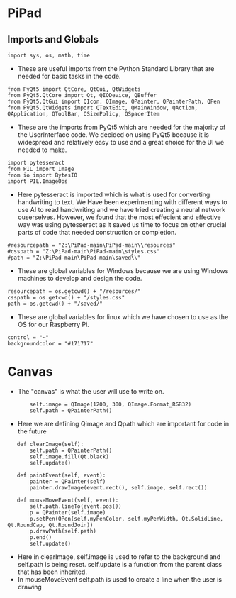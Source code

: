 # PiPad

## Imports and Globals
```
import sys, os, math, time
```
 - These are useful imports from the Python Standard Library that are needed for basic tasks in the code.
 
```
from PyQt5 import QtCore, QtGui, QtWidgets
from PyQt5.QtCore import Qt, QIODevice, QBuffer
from PyQt5.QtGui import QIcon, QImage, QPainter, QPainterPath, QPen
from PyQt5.QtWidgets import QTextEdit, QMainWindow, QAction, QApplication, QToolBar, QSizePolicy, QSpacerItem
```
 - These are the imports from PyQt5 which are needed for the majority of the UserInterface code. We decided on using PyQt5 because it is widespread and relatively easy to use and a great choice for the UI we needed to make.

```
import pytesseract
from PIL import Image
from io import BytesIO
import PIL.ImageOps
```
 - Here pytesseract is imported which is what is used for converting handwriting to text. We Have been experimenting with different ways to use AI to read handwriting and we have tried creating a neural network ouserselves. However, we found that the most effecient and effective way was using pytesseract as it saved us time to focus on other crucial parts of code that needed construction or completion.
```
#resourcepath = "Z:\PiPad-main\PiPad-main\\resources"
#csspath = "Z:\PiPad-main\PiPad-main\styles.css"
#path = "Z:\PiPad-main\PiPad-main\saved\\"
```
 - These are global variables for Windows because we are using Windows machines to develop and design the code.

```
resourcepath = os.getcwd() + "/resources/"
csspath = os.getcwd() + "/styles.css"
path = os.getcwd() + "/saved/"
```
 - These are global variables for linux which we have chosen to use as the OS for our Raspberry Pi.
 
```
control = "~"
backgroundcolor = "#171717"
```
# Canvas
 - The "canvas" is what the user will use to write on.
 
 ```
        self.image = QImage(1200, 300, QImage.Format_RGB32)
        self.path = QPainterPath()
 ```
 - Here we are defining Qimage and Qpath which are important for code in the future
 ```
    def clearImage(self):
        self.path = QPainterPath()
        self.image.fill(Qt.black)
        self.update()

    def paintEvent(self, event):
        painter = QPainter(self)
        painter.drawImage(event.rect(), self.image, self.rect())
        
    def mouseMoveEvent(self, event):
        self.path.lineTo(event.pos())
        p = QPainter(self.image)
        p.setPen(QPen(self.myPenColor, self.myPenWidth, Qt.SolidLine, Qt.RoundCap, Qt.RoundJoin))
        p.drawPath(self.path)
        p.end()
        self.update()
```
- Here in clearImage, self.image is used to refer to the background and self.path is being reset. self.update is a function from the parent class that has been inherited.
- In mouseMoveEvent self.path is used to create a line when the user is drawing
